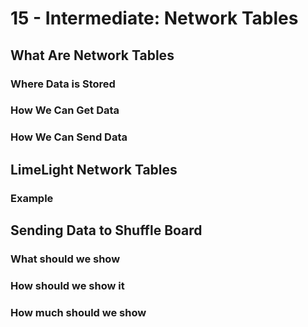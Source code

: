 # 15 - Intermediate: Network Tables

## What Are Network Tables

### Where Data is Stored

### How We Can Get Data

### How We Can Send Data

## LimeLight Network Tables

### Example

## Sending Data to Shuffle Board

### What should we show

### How should we show it

### How much should we show
